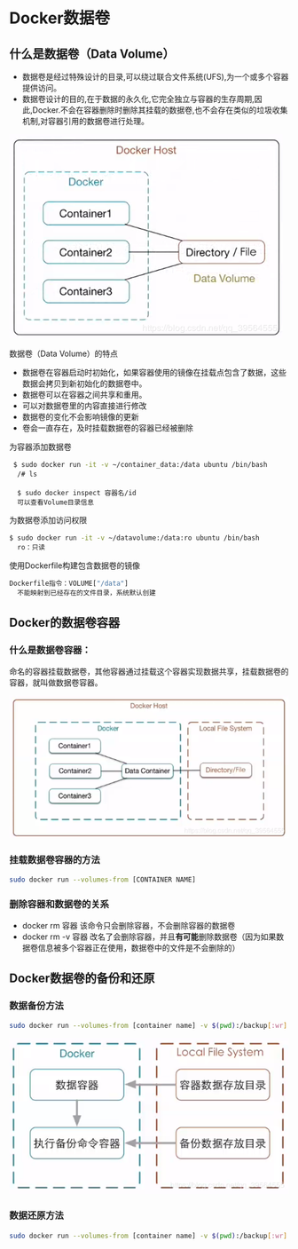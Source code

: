 # Docker数据卷

## 什么是数据卷（Data Volume）

- 数据卷是经过特殊设计的目录,可以绕过联合文件系统(UFS),为一个或多个容器提供访问。
- 数据卷设计的目的,在于数据的永久化,它完全独立与容器的生存周期,因此,Docker.不会在容器删除时删除其挂载的数据卷,也不会存在类似的垃圾收集机制,对容器引用的数据卷进行处理。

![Alt](.\img\20190802111712300.png)

数据卷（Data Volume）的特点

- 数据卷在容器启动时初始化，如果容器使用的镜像在挂载点包含了数据，这些数据会拷贝到新初始化的数据卷中。
- 数据卷可以在容器之间共享和重用。
- 可以对数据卷里的内容直接进行修改
- 数据卷的变化不会影响镜像的更新
- 卷会一直存在，及时挂载数据卷的容器已经被删除

为容器添加数据卷

```bash
 $ sudo docker run -it -v ~/container_data:/data ubuntu /bin/bash
  /# ls

  $ sudo docker inspect 容器名/id
  可以查看Volume目录信息
```

为数据卷添加访问权限

```bash
$ sudo docker run -it -v ~/datavolume:/data:ro ubuntu /bin/bash
  ro：只读
```

使用Dockerfile构建包含数据卷的镜像

```bash
Dockerfile指令：VOLUME["/data"]
  不能映射到已经存在的文件目录，系统默认创建
```

## Docker的数据卷容器

### 什么是数据卷容器：

​	命名的容器挂载数据卷，其他容器通过挂载这个容器实现数据共享，挂载数据卷的容器，就叫做数据卷容器。

![Alt](.\img\20190802115901717.png)

### 挂载数据卷容器的方法

```bash
sudo docker run --volumes-from [CONTAINER NAME]
```

### 删除容器和数据卷的关系

- docker rm 容器    该命令只会删除容器，不会删除容器的数据卷
- docker rm -v  容器  改名了会删除容器，并且**有可能**删除数据卷（因为如果数据卷信息被多个容器正在使用，数据卷中的文件是不会删除的）

## Docker数据卷的备份和还原

### 数据备份方法

```bash
sudo docker run --volumes-from [container name] -v $(pwd):/backup[:wr] ubuntu tar cvf /backup/backup.tar [container data volume]
```

![Alt](.\img\2019080212104349.png)

### 数据还原方法

```bash
sudo docker run --volumes-from [container name] -v $(pwd):/backup[:wr] ubuntu tar xvf /backup/backup.tar [container data volume]
```

